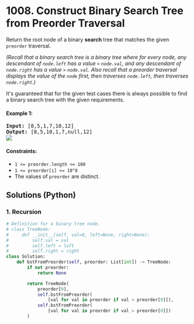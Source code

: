 # 1008. Construct Binary Search Tree from Preorder Traversal
Return the root node of a binary **search** tree that matches the given `preorder` traversal.

*(Recall that a binary search tree is a binary tree where for every node, any descendant of `node.left` has a value `<` `node.val`, and any descendant of `node.right` has a value `>` `node.val`.  Also recall that a preorder traversal displays the value of the `node` first, then traverses `node.left`, then traverses `node.right`.)*

It's guaranteed that for the given test cases there is always possible to find a binary search tree with the given requirements.

#### Example 1:
<pre>
<strong>Input:</strong> [8,5,1,7,10,12]
<strong>Output:</strong> [8,5,10,1,7,null,12]
<img src="https://assets.leetcode.com/uploads/2019/03/06/1266.png">
</pre>

#### Constraints:
* `1 <= preorder.length <= 100`
* `1 <= preorder[i] <= 10^8`
* The values of `preorder` are distinct.

## Solutions (Python)

### 1. Recursion
```Python
# Definition for a binary tree node.
# class TreeNode:
#     def __init__(self, val=0, left=None, right=None):
#         self.val = val
#         self.left = left
#         self.right = right
class Solution:
    def bstFromPreorder(self, preorder: List[int]) -> TreeNode:
        if not preorder:
            return None

        return TreeNode(
            preorder[0],
            self.bstFromPreorder(
                [val for val in preorder if val < preorder[0]]),
            self.bstFromPreorder(
                [val for val in preorder if val > preorder[0]])
        )
```
